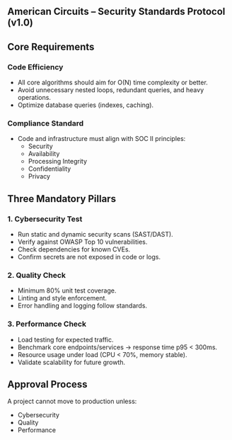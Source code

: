 ## American Circuits – Security Standards Protocol (v1.0)

## Core Requirements

### Code Efficiency
- All core algorithms should aim for O(N) time complexity or better.
- Avoid unnecessary nested loops, redundant queries, and heavy operations.
- Optimize database queries (indexes, caching).

### Compliance Standard
- Code and infrastructure must align with SOC II principles:
  - Security
  - Availability
  - Processing Integrity
  - Confidentiality
  - Privacy

## Three Mandatory Pillars

### 1. Cybersecurity Test
- Run static and dynamic security scans (SAST/DAST).
- Verify against OWASP Top 10 vulnerabilities.
- Check dependencies for known CVEs.
- Confirm secrets are not exposed in code or logs.

### 2. Quality Check
- Minimum 80% unit test coverage.
- Linting and style enforcement.
- Error handling and logging follow standards.

### 3. Performance Check
- Load testing for expected traffic.
- Benchmark core endpoints/services → response time p95 < 300ms.
- Resource usage under load (CPU < 70%, memory stable).
- Validate scalability for future growth.

## Approval Process

A project cannot move to production unless:
- Cybersecurity
- Quality
- Performance


